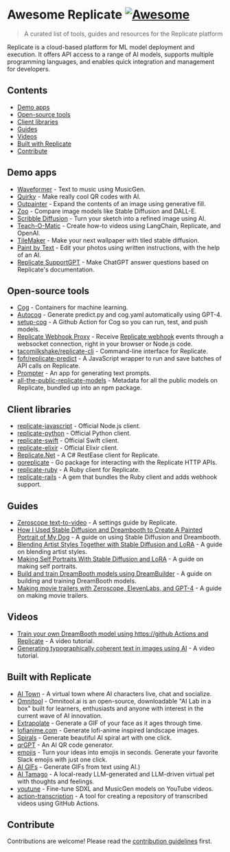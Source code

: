 # Awesome Replicate [![Awesome](https://awesome.re/badge.svg)](https://awesome.re)

> A curated list of tools, guides and resources for the Replicate platform

Replicate is a cloud-based platform for ML model deployment and execution. It offers API access to a range of AI models, supports multiple programming languages, and enables quick integration and management for developers.

## Contents

- [Demo apps](#demo-apps)
- [Open-source tools](#open-source-tools)
- [Client libraries](#client-libraries)
- [Guides](#guides)
- [Videos](#videos)
- [Built with Replicate](#built-with-replicate)
- [Contribute](#contribute)

## Demo apps

- [Waveformer](https://musicgen-waveformer.vercel.app/) - Text to music using MusicGen.
- [Quirky](https://quirky.replicate.dev/) - Make really cool QR codes with AI.
- [Outpainter](https://outpainter.app/) - Expand the contents of an image using generative fill.
- [Zoo](https://zoo.replicate.dev/) - Compare image models like Stable Diffusion and DALL-E.
- [Scribble Diffusion](https://scribblediffusion.com/) - Turn your sketch into a refined image using AI.
- [Teach-O-Matic](https://www.teachomatic.net/) - Create how-to videos using LangChain, Replicate, and OpenAI.
- [TileMaker](https://tilemaker.app/) - Make your next wallpaper with tiled stable diffusion.
- [Paint by Text](https://paintbytext.chat/) - Edit your photos using written instructions, with the help of an AI.
- [Replicate SupportGPT](https://replicate-support-gpt.vercel.app/) - Make ChatGPT answer questions based on Replicate's documentation.

## Open-source tools

- [Cog](https://https://github.com/replicate/cog) - Containers for machine learning.
- [Autocog](https://https://github.com/andreasjansson/AutoCog) - Generate predict.py and cog.yaml automatically using GPT-4.
- [setup-cog](https://https://github.com/replicate/setup-cog) - A Github Action for Cog so you can run, test, and push models.
- [Replicate Webhook Proxy](https://https://github.com/Pwntus/replicate-webhook-proxy) - Receive [Replicate webhook](https://replicate.com/docs/webhooks) events through a websocket connection, right in your browser or Node.js code.
- [tacomilkshake/replicate-cli](https://https://github.com/tacomilkshake/replicate-cli) - Command-line interface for Replicate.
- [fofr/replicate-predict](https://https://github.com/fofr/replicate-predict) - A JavaScript wrapper to run and save batches of API calls on Replicate.
- [Prompter](https://https://github.com/fofr/prompter.fofr.ai) - An app for generating text prompts.
- [all-the-public-replicate-models](https://github.com/zeke/all-the-public-replicate-models) - Metadata for all the public models on Replicate, bundled up into an npm package.

## Client libraries

- [replicate-javascript](https://github.com/replicate/replicate-javascript) - Official Node.js client.
- [replicate-python](https://github.com/replicate/replicate-python) - Official Python client.
- [replicate-swift](https://github.com/replicate/replicate-swift) - Official Swift client.
- [replicate-elixir](https://github.com/replicate/replicate-elixir) - Official Elixir client.
- [Replicate.Net](https://github.com/StefH/Replicate.Net) - A C# RestEase client for Replicate.
- [goreplicate](https://github.com/sausheong/goreplicate) - Go package for interacting with the Replicate HTTP APIs.
- [replicate-ruby](https://github.com/dreamingtulpa/replicate-ruby) - A Ruby client for Replicate.
- [replicate-rails](https://github.com/dreamingtulpa/replicate-rails) - A gem that bundles the Ruby client and adds webhook support.

## Guides

- [Zeroscope text-to-video](https://zeroscope.replicate.dev/) - A settings guide by Replicate.
- [How I Used Stable Diffusion and Dreambooth to Create A Painted Portrait of My Dog](https://www.shruggingface.com/blog/how-i-used-stable-diffusion-and-dreambooth-to-create-a-painted-portrait-of-my-dog) - A guide on using Stable Diffusion and Dreambooth.
- [Blending Artist Styles Together with Stable Diffusion and LoRA](https://www.shruggingface.com/blog/blending-artist-styles-together-with-stable-diffusion-and-lora) - A guide on blending artist styles.
- [Making Self Portraits With Stable Diffusion and LoRA](https://www.shruggingface.com/blog/self-portraits-with-stable-diffusion-and-lora) - A guide on making self portraits.
- [Build and train DreamBooth models using DreamBuilder](https://aurdal.group/blog/build-and-train-dreambooth-models-using-dreambuilder/) - A guide on building and training DreamBooth models.
- [Making movie trailers with Zeroscope, ElevenLabs, and GPT-4](https://www.charlieholtz.com/articles/how-i-make-ai-movies) - A guide on making movie trailers.

## Videos

- [Train your own DreamBooth model using https://github Actions and Replicate](https://www.youtube.com/watch?v=jknKfY13LbY) - A video tutorial.
- [Generating typographically coherent text in images using AI](https://www.youtube.com/watch?v=Z8u7LBB3T74&t=7s) - A video tutorial.

## Built with Replicate
- [AI Town](https://github.com/a16z-infra/ai-town) - A virtual town where AI characters live, chat and socialize.
- [Omnitool](https://github.com/omnitool-ai/omnitool) - Omnitool.ai is an open-source, downloadable "AI Lab in a box" built for learners, enthusiasts and anyone with interest in the current wave of AI innovation.
- [Extrapolate](https://github.com/steven-tey/extrapolate) - Generate a GIF of your face as it ages through time.
- [lofianime.com](https://github.com/alpinecodex/lofianime) - Generate lofi-anime inspired landscape images.
- [Spirals](https://github.com/steven-tey/spirals) - Generate beautiful AI spiral art with one click.
- [qrGPT](https://github.com/Nutlope/qrGPT) - An AI QR code generator.
- [emojis](https://github.com/Pondorasti/emojis) - Turn your ideas into emojis in seconds. Generate your favorite Slack emojis with just one click.
- [AI GIFs](https://github.com/btahir/ai-gifs) - Generate GIFs from text using AI.)
- [AI Tamago](https://github.com/ykhli/AI-tamago) - A local-ready LLM-generated and LLM-driven virtual pet with thoughts and feelings. 
- [youtune](https://github.com/cbh123/youtune) - Fine-tune SDXL and MusicGen models on YouTube videos.
- [action-transcription](https://github.com/simonw/action-transcription) - A tool for creating a repository of transcribed videos using GitHub Actions.

## Contribute

Contributions are welcome! Please read the [contribution guidelines](contributing.md) first.
